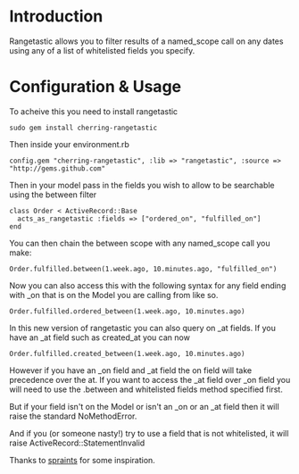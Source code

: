 Introduction
============
Rangetastic allows you to filter results of a named_scope call on any dates using any of a list of whitelisted fields you specify.

Configuration & Usage
=====================

To acheive this you need to install rangetastic

    sudo gem install cherring-rangetastic
    
Then inside your environment.rb

    config.gem "cherring-rangetastic", :lib => "rangetastic", :source => "http://gems.github.com"
    
Then in your model pass in the fields you wish to allow to be searchable using the between filter

    class Order < ActiveRecord::Base
      acts_as_rangetastic :fields => ["ordered_on", "fulfilled_on"]
    end
    
You can then chain the between scope with any named_scope call you make:

    Order.fulfilled.between(1.week.ago, 10.minutes.ago, "fulfilled_on")
    
Now you can also access this with the following syntax for any field ending with _on that is on the Model you are calling from like so.

    Order.fulfilled.ordered_between(1.week.ago, 10.minutes.ago)

In this new version of rangetastic you can also query on _at fields. If you have an _at field such as created_at you can now

    Order.fulfilled.created_between(1.week.ago, 10.minutes.ago)
    
However if you have an _on field and _at field the on field will take precedence over the at. If you want to access the _at field over _on field you will need to use the .between and whitelisted fields method specified first.

But if your field isn't on the Model or isn't an _on or an _at field then it will raise the standard NoMethodError.

And if you (or someone nasty!) try to use a field that is not whitelisted, it will raise ActiveRecord::StatementInvalid

Thanks to [spraints](http://github.com/spraints) for some inspiration.